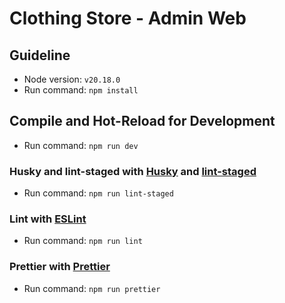 # Clothing Store - Admin Web

## Guideline

- Node version: `v20.18.0`
- Run command: `npm install`

## Compile and Hot-Reload for Development

- Run command: `npm run dev`

### Husky and lint-staged with [Husky](https://typicode.github.io/husky/) and [lint-staged](https://github.com/lint-staged/lint-staged#readme)

- Run command: `npm run lint-staged`

### Lint with [ESLint](https://eslint.org/)

- Run command: `npm run lint`

### Prettier with [Prettier](https://prettier.io/)

- Run command: `npm run prettier`
